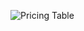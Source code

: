 ![Pricing Table](https://user-images.githubusercontent.com/83288606/223167064-3a3d1f7c-da6e-43c6-a103-b018b14c223a.jpeg)

